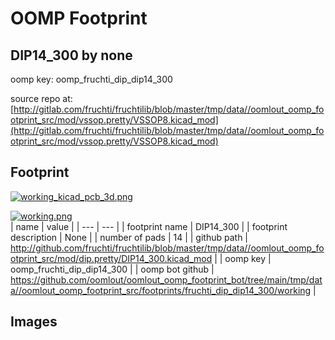 # OOMP Footprint  
## DIP14_300  by none  
  
oomp key: oomp_fruchti_dip_dip14_300  
  
source repo at: [http://gitlab.com/fruchti/fruchtilib/blob/master/tmp/data//oomlout_oomp_footprint_src/mod/vssop.pretty/VSSOP8.kicad_mod](http://gitlab.com/fruchti/fruchtilib/blob/master/tmp/data//oomlout_oomp_footprint_src/mod/vssop.pretty/VSSOP8.kicad_mod)  
## Footprint  
  
[![working_kicad_pcb_3d.png](working_kicad_pcb_3d_600.png)](working_kicad_pcb_3d.png)  
  
[![working.png](working_600.png)](working.png)  
| name | value | 
| --- | --- | 
| footprint name | DIP14_300 | 
| footprint description | None | 
| number of pads | 14 | 
| github path | http://github.com/fruchti/fruchtilib/blob/master/tmp/data//oomlout_oomp_footprint_src/mod/dip.pretty/DIP14_300.kicad_mod | 
| oomp key | oomp_fruchti_dip_dip14_300 | 
| oomp bot github | https://github.com/oomlout/oomlout_oomp_footprint_bot/tree/main/tmp/data//oomlout_oomp_footprint_src/footprints/fruchti_dip_dip14_300/working | 
## Images  
